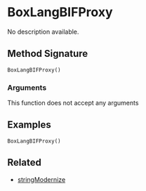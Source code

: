 # BoxLangBIFProxy

No description available.

## Method Signature

```
BoxLangBIFProxy()
```

### Arguments

This function does not accept any arguments

## Examples

```
BoxLangBIFProxy()
```

## Related

* [stringModernize](boxlang-language/reference/built-in-functions/../../../../language/reference/built-in-functions/bifs/stringModernize.md)
